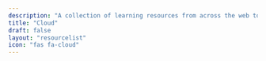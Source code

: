 ```yaml
---
description: "A collection of learning resources from across the web to help you skill up while at home"
title: "Cloud"
draft: false
layout: "resourcelist"
icon: "fas fa-cloud"
---
```

